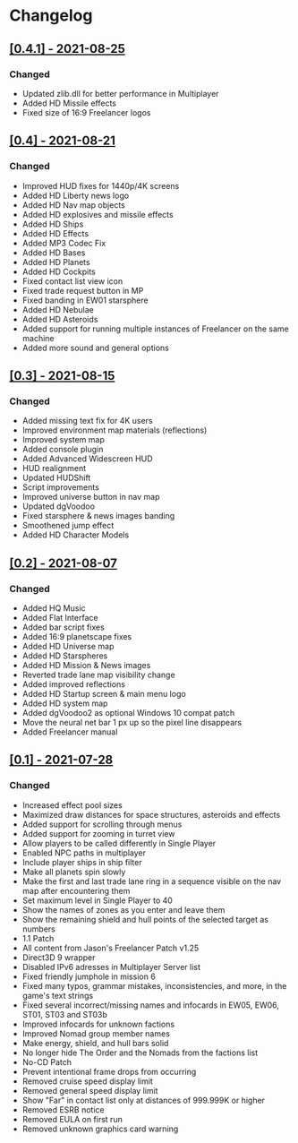 # Changelog

## [[0.4.1] - 2021-08-25](https://github.com/BC46/freelancer-hd-edition/releases/tag/0.4.1)

### Changed
- Updated zlib.dll for better performance in Multiplayer
- Added HD Missile effects
- Fixed size of 16:9 Freelancer logos


## [[0.4] - 2021-08-21](https://github.com/BC46/freelancer-hd-edition/releases/tag/0.4)

### Changed
- Improved HUD fixes for 1440p/4K screens
- Added HD Liberty news logo
- Added HD Nav map objects
- Added HD explosives and missile effects
- Added HD Ships
- Added HD Effects
- Added MP3 Codec Fix
- Added HD Bases
- Added HD Planets
- Added HD Cockpits
- Fixed contact list view icon
- Fixed trade request button in MP
- Fixed banding in EW01 starsphere
- Added HD Nebulae
- Added HD Asteroids
- Added support for running multiple instances of Freelancer on the same machine
- Added more sound and general options


## [[0.3] - 2021-08-15](https://github.com/BC46/freelancer-hd-edition/releases/tag/0.3)

### Changed
- Added missing text fix for 4K users
- Improved environment map materials (reflections)
- Improved system map
- Added console plugin
- Added Advanced Widescreen HUD
- HUD realignment
- Updated HUDShift
- Script improvements
- Improved universe button in nav map
- Updated dgVoodoo
- Fixed starsphere & news images banding
- Smoothened jump effect
- Added HD Character Models


## [[0.2] - 2021-08-07](https://github.com/BC46/freelancer-hd-edition/releases/tag/0.2)

### Changed
* Added HQ Music
* Added Flat Interface
* Added bar script fixes
* Added 16:9 planetscape fixes
* Added HD Universe map
* Added HD Starspheres
* Added HD Mission & News images
* Reverted trade lane map visibility change
* Added improved reflections
* Added HD Startup screen & main menu logo
* Added HD system map
* Added dgVoodoo2 as optional Windows 10 compat patch
* Move the neural net bar 1 px up so the pixel line disappears
* Added Freelancer manual


## [[0.1] - 2021-07-28](https://github.com/BC46/freelancer-hd-edition/releases/tag/0.1)

### Changed
* Increased effect pool sizes
* Maximized draw distances for space structures, asteroids and effects
* Added support for scrolling through menus
* Added support for zooming in turret view
* Allow players to be called differently in Single Player
* Enabled NPC paths in multiplayer
* Include player ships in ship filter
* Make all planets spin slowly
* Make the first and last trade lane ring in a sequence visible on the nav map after encountering them
* Set maximum level in Single Player to 40
* Show the names of zones as you enter and leave them
* Show the remaining shield and hull points of the selected target as numbers
* 1.1 Patch
* All content from Jason's Freelancer Patch v1.25
* Direct3D 9 wrapper
* Disabled IPv6 adresses in Multiplayer Server list
* Fixed friendly jumphole in mission 6
* Fixed many typos, grammar mistakes, inconsistencies, and more, in the game's text strings
* Fixed several incorrect/missing names and infocards in EW05, EW06, ST01, ST03 and ST03b
* Improved infocards for unknown factions
* Improved Nomad group member names
* Make energy, shield, and hull bars solid
* No longer hide The Order and the Nomads from the factions list
* No-CD Patch
* Prevent intentional frame drops from occurring
* Removed cruise speed display limit
* Removed general speed display limit
* Show "Far" in contact list only at distances of 999.999K or higher
* Removed ESRB notice
* Removed EULA on first run
* Removed unknown graphics card warning
